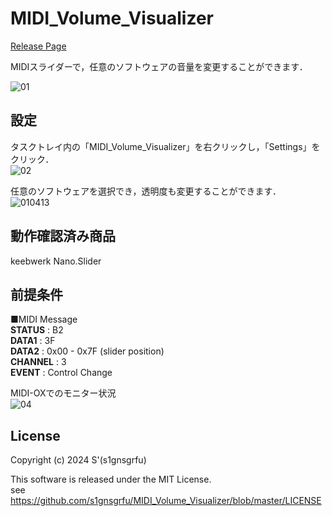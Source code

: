 # MIDI_Volume_Visualizer 
[Release Page](https://github.com/s1gnsgrfu/MIDI_Volume_Visualizer/releases)

MIDIスライダーで，任意のソフトウェアの音量を変更することができます．
  
![01](https://github.com/s1gnsgrfu/MIDI_Volume_Visualizer/assets/52664734/b48a6a18-fc01-46f9-9bd6-39e91facbc03)

## 設定
タスクトレイ内の「MIDI_Volume_Visualizer」を右クリックし，「Settings」をクリック．  
![02](https://github.com/s1gnsgrfu/MIDI_Volume_Visualizer/assets/52664734/30fc1acc-4d75-4b5e-a9c7-de2bda8bb294)
  
任意のソフトウェアを選択でき，透明度も変更することができます．  
![010413](https://github.com/s1gnsgrfu/MIDI_Volume_Visualizer/assets/52664734/20597f57-9707-449f-a920-0d7d1f540c64)

## 動作確認済み商品
keebwerk Nano.Slider

## 前提条件
■MIDI Message  
__STATUS__ : B2  
__DATA1__ : 3F  
__DATA2__ : 0x00 - 0x7F (slider position)  
__CHANNEL__ : 3  
__EVENT__ : Control Change  
  
MIDI-OXでのモニター状況  
![04](https://github.com/s1gnsgrfu/MIDI_Volume_Visualizer/assets/52664734/36643b47-7538-430a-bc4e-752545efdc98)

## License
Copyright (c) 2024 S'(s1gnsgrfu)  

This software is released under the MIT License.  
see https://github.com/s1gnsgrfu/MIDI_Volume_Visualizer/blob/master/LICENSE

